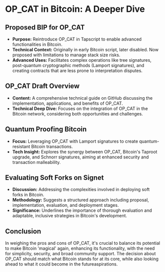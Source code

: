 OP\_CAT in Bitcoin: A Deeper Dive
=================================

Proposed BIP for OP\_CAT
------------------------

*   **Purpose:** Reintroduce OP\_CAT in Tapscript to enable advanced functionalities in Bitcoin.
*   **Technical Context:** Originally in early Bitcoin script, later disabled. Now proposed with limitations to manage stack size risks.
*   **Advanced Uses:** Facilitates complex operations like tree signatures, post-quantum cryptographic methods (Lamport signatures), and creating contracts that are less prone to interpretation disputes.

OP\_CAT Draft Overview
----------------------

*   **Content:** A comprehensive technical guide on GitHub discussing the implementation, applications, and benefits of OP\_CAT.
*   **Technical Deep Dive:** Focuses on the integration of OP\_CAT in the Bitcoin network, considering both opportunities and challenges.

Quantum Proofing Bitcoin
------------------------

*   **Focus:** Leveraging OP\_CAT with Lamport signatures to create quantum-resistant Bitcoin transactions.
*   **Tech Insight:** Explores the synergy between OP\_CAT, Bitcoin's Taproot upgrade, and Schnorr signatures, aiming at enhanced security and transaction malleability.

Evaluating Soft Forks on Signet
---------------------

*   **Discussion:** Addressing the complexities involved in deploying soft forks in Bitcoin.
*   **Methodology:** Suggests a structured approach including proposal, implementation, evaluation, and deployment stages.
*   **Significance:** Underlines the importance of thorough evaluation and adaptable, inclusive strategies in Bitcoin's development.

Conclusion
----------

In weighing the pros and cons of OP\_CAT, it's crucial to balance its potential to make Bitcoin 'magical' again, enhancing its functionality, with the need for simplicity, security, and broad community support. The decision about OP\_CAT should match what Bitcoin stands for at its core, while also looking ahead to what it could become in the futureaspirations.
